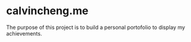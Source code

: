 # calvincheng.me

The purpose of this project is to build a personal portofolio to display my achievements.
